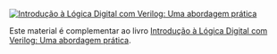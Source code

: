 [![Introdução à Lógica Digital com Verilog: Uma abordagem prática](https://m.media-amazon.com/images/I/91zMwnmVGFL._SY522_.jpg)](https://a.co/d/4j7AOQ5)

Este material é complementar ao livro [Introdução à Lógica Digital com Verilog: Uma abordagem prática](https://a.co/d/4j7AOQ5).

